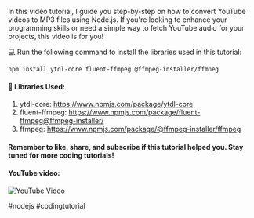 In this video tutorial, I guide you step-by-step on how to convert YouTube videos to MP3 files using Node.js. If you're looking to enhance your programming skills or need a simple way to fetch YouTube audio for your projects, this video is for you!

💻 Run the following command to install the libraries used in this tutorial:

```npm install ytdl-core fluent-ffmpeg @ffmpeg-installer/ffmpeg```

#### 🔧 Libraries Used:

1. ytdl-core: https://www.npmjs.com/package/ytdl-core
2. fluent-ffmpeg: https://www.npmjs.com/package/fluent-ffmpeg@ffmpeg-installer/
3. ffmpeg: https://www.npmjs.com/package/@ffmpeg-installer/ffmpeg

#### Remember to like, share, and subscribe if this tutorial helped you. Stay tuned for more coding tutorials!

#### YouTube video:
[![YouTube Video](https://i9.ytimg.com/vi_webp/Z4fqrsIhZjc/maxresdefault.webp?sqp=CNTJmKMG&rs=AOn4CLC914q6PgauhtWvIBe7uAGN_vUmYA)](https://www.youtube.com/watch?v=Z4fqrsIhZjc)

#nodejs #codingtutorial 
